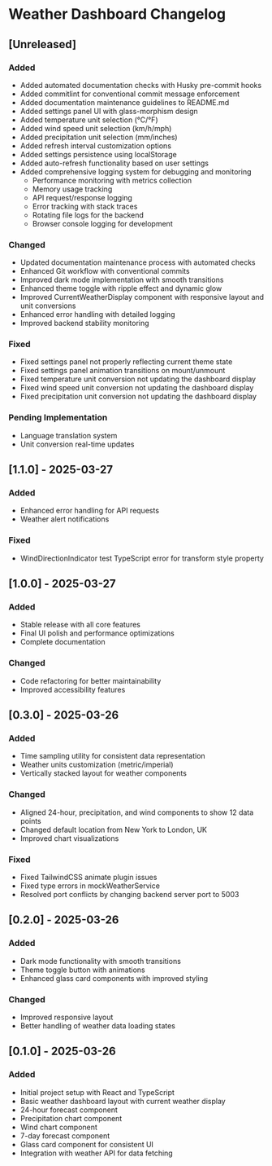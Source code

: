# Weather Dashboard Changelog

## [Unreleased]

### Added

- Added automated documentation checks with Husky pre-commit hooks
- Added commitlint for conventional commit message enforcement
- Added documentation maintenance guidelines to README.md
- Added settings panel UI with glass-morphism design
- Added temperature unit selection (°C/°F)
- Added wind speed unit selection (km/h/mph)
- Added precipitation unit selection (mm/inches)
- Added refresh interval customization options
- Added settings persistence using localStorage
- Added auto-refresh functionality based on user settings
- Added comprehensive logging system for debugging and monitoring
  - Performance monitoring with metrics collection
  - Memory usage tracking
  - API request/response logging
  - Error tracking with stack traces
  - Rotating file logs for the backend
  - Browser console logging for development

### Changed

- Updated documentation maintenance process with automated checks
- Enhanced Git workflow with conventional commits
- Improved dark mode implementation with smooth transitions
- Enhanced theme toggle with ripple effect and dynamic glow
- Improved CurrentWeatherDisplay component with responsive layout and unit conversions
- Enhanced error handling with detailed logging
- Improved backend stability monitoring

### Fixed

- Fixed settings panel not properly reflecting current theme state
- Fixed settings panel animation transitions on mount/unmount
- Fixed temperature unit conversion not updating the dashboard display
- Fixed wind speed unit conversion not updating the dashboard display
- Fixed precipitation unit conversion not updating the dashboard display

### Pending Implementation

- Language translation system
- Unit conversion real-time updates

## [1.1.0] - 2025-03-27

### Added

- Enhanced error handling for API requests
- Weather alert notifications

### Fixed

- WindDirectionIndicator test TypeScript error for transform style property

## [1.0.0] - 2025-03-27

### Added

- Stable release with all core features
- Final UI polish and performance optimizations
- Complete documentation

### Changed

- Code refactoring for better maintainability
- Improved accessibility features

## [0.3.0] - 2025-03-26

### Added

- Time sampling utility for consistent data representation
- Weather units customization (metric/imperial)
- Vertically stacked layout for weather components

### Changed

- Aligned 24-hour, precipitation, and wind components to show 12 data points
- Changed default location from New York to London, UK
- Improved chart visualizations

### Fixed

- Fixed TailwindCSS animate plugin issues
- Fixed type errors in mockWeatherService
- Resolved port conflicts by changing backend server port to 5003

## [0.2.0] - 2025-03-26

### Added

- Dark mode functionality with smooth transitions
- Theme toggle button with animations
- Enhanced glass card components with improved styling

### Changed

- Improved responsive layout
- Better handling of weather data loading states

## [0.1.0] - 2025-03-26

### Added

- Initial project setup with React and TypeScript
- Basic weather dashboard layout with current weather display
- 24-hour forecast component
- Precipitation chart component
- Wind chart component
- 7-day forecast component
- Glass card component for consistent UI
- Integration with weather API for data fetching
